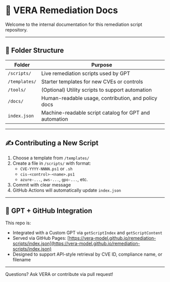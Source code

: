 # 📘 VERA Remediation Docs

Welcome to the internal documentation for this remediation script repository.

---

## 📁 Folder Structure

| Folder         | Purpose |
|----------------|---------|
| `/scripts/`    | Live remediation scripts used by GPT |
| `/templates/`  | Starter templates for new CVEs or controls |
| `/tools/`      | (Optional) Utility scripts to support automation |
| `/docs/`       | Human-readable usage, contribution, and policy docs |
| `index.json`   | Machine-readable script catalog for GPT and automation |

---

## ✍️ Contributing a New Script

1. Choose a template from `/templates/`
2. Create a file in `/scripts/` with format:
   - `CVE-YYYY-NNNN.ps1` or `.sh`
   - `cis-<control>-<name>.ps1`
   - `azure-...`, `aws-...`, `gpo-...`, etc.
3. Commit with clear message
4. GitHub Actions will automatically update `index.json`

---

## 🔧 GPT + GitHub Integration

This repo is:
- Integrated with a Custom GPT via `getScriptIndex` and `getScriptContent`
- Served via GitHub Pages:
  [https://vera-model.github.io/remediation-scripts/index.json](https://vera-model.github.io/remediation-scripts/index.json)
- Designed to support API-style retrieval by CVE ID, compliance name, or filename

---

Questions? Ask VERA or contribute via pull request!
